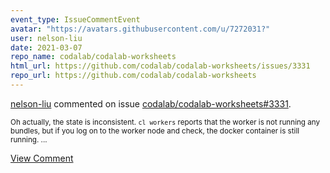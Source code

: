 ```yaml
---
event_type: IssueCommentEvent
avatar: "https://avatars.githubusercontent.com/u/7272031?"
user: nelson-liu
date: 2021-03-07
repo_name: codalab/codalab-worksheets
html_url: https://github.com/codalab/codalab-worksheets/issues/3331
repo_url: https://github.com/codalab/codalab-worksheets
---
```


<a href='https://github.com/nelson-liu' target='_blank'>nelson-liu</a> commented on issue <a href='https://github.com/codalab/codalab-worksheets/issues/3331' target='_blank'>codalab/codalab-worksheets#3331</a>.

<small>Oh actually, the state is inconsistent. `cl workers` reports that the worker is not running any bundles, but if you log on to the worker node and check, the docker container is still running....</small>

<a href='https://github.com/codalab/codalab-worksheets/issues/3331' target='_blank'>View Comment</a>